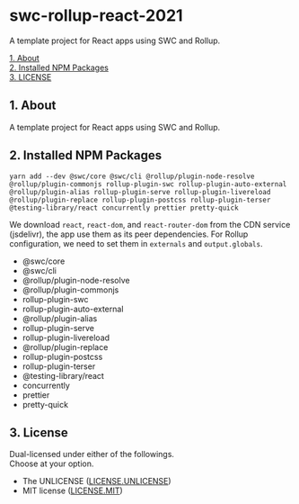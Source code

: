 # swc-rollup-react-2021

A template project for React apps using SWC and Rollup.

[1. About](#1-about)  
[2. Installed NPM Packages](#2-installed-npm-packages)  
[3. LICENSE](#3-license)

## 1. About

A template project for React apps using SWC and Rollup.

## 2. Installed NPM Packages

```
yarn add --dev @swc/core @swc/cli @rollup/plugin-node-resolve @rollup/plugin-commonjs rollup-plugin-swc rollup-plugin-auto-external @rollup/plugin-alias rollup-plugin-serve rollup-plugin-livereload @rollup/plugin-replace rollup-plugin-postcss rollup-plugin-terser @testing-library/react concurrently prettier pretty-quick
```

We download `react`, `react-dom`, and `react-router-dom` from the CDN service (jsdelivr),
the app use them as its peer dependencies. For Rollup configuration,
we need to set them in `externals` and `output.globals`.

- @swc/core
- @swc/cli
- @rollup/plugin-node-resolve
- @rollup/plugin-commonjs
- rollup-plugin-swc
- rollup-plugin-auto-external
- @rollup/plugin-alias
- rollup-plugin-serve
- rollup-plugin-livereload
- @rollup/plugin-replace
- rollup-plugin-postcss
- rollup-plugin-terser
- @testing-library/react
- concurrently
- prettier
- pretty-quick

## 3. License

Dual-licensed under either of the followings.  
Choose at your option.

- The UNLICENSE ([LICENSE.UNLICENSE](LICENSE.UNLICENSE))
- MIT license ([LICENSE.MIT](LICENSE.MIT))
